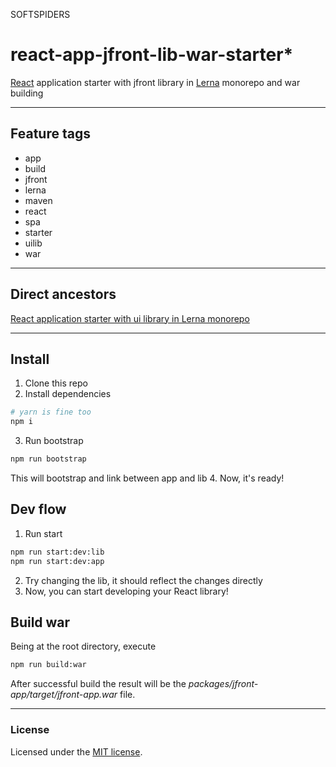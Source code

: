 SOFTSPIDERS

# react-app-jfront-lib-war-starter*

[React](https://reactjs.org/) application starter with jfront library in [Lerna](https://lerna.js.org/) monorepo and war
building

---

## Feature tags

- app
- build
- jfront
- lerna
- maven
- react
- spa
- starter
- uilib
- war

---

## Direct ancestors

[React application starter with ui library in Lerna monorepo](https://github.com/softspiders/lerna-react-app-uilib-starter)

---

## Install
1. Clone this repo
2. Install dependencies
```sh
# yarn is fine too
npm i
```
3. Run bootstrap
```sh
npm run bootstrap
```

   This will bootstrap and link between app and lib
4. Now, it's ready!

## Dev flow
1. Run start
```sh
npm run start:dev:lib
npm run start:dev:app
```
2. Try changing the lib, it should reflect the changes directly
3. Now, you can start developing your React library!

## Build war

Being at the root directory, execute

```sh
npm run build:war
```

After successful build the result will be the *packages/jfront-app/target/jfront-app.war* file.

---

### License

Licensed under the [MIT license](./LICENSE). 

